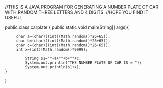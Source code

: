 //THIS IS A JAVA PROGRAM FOR GENERATING A NUMBER PLATE OF CAR WITH RANDOM THREE LETTERS AND 4 DIGITS.
//HOPE YOU FIND IT USEFUL


public class carplate {
    public static void main(String[] args){

         char a=(char)((int)(Math.random()*26+65));
         char b=(char)((int)(Math.random()*26+65));
         char c=(char)((int)(Math.random()*26+65));
         int x=(int)(Math.random()*9999);

             String s1=""+a+""+b+""+c;
             System.out.println("THE NUMBER PLATE OF CAR IS = ");
             System.out.println(s1+x);
    }
    
}
